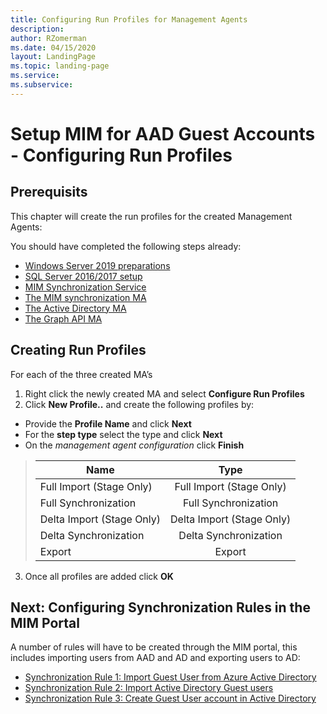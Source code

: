 ```yaml
---
title: Configuring Run Profiles for Management Agents 
description: 
author: RZomerman
ms.date: 04/15/2020
layout: LandingPage
ms.topic: landing-page
ms.service: 
ms.subservice:
---
```



# Setup MIM for AAD Guest Accounts - Configuring Run Profiles

## Prerequisits
This chapter will create the run profiles for the created Management Agents:

You should have completed the following steps already:

- [Windows Server 2019 preparations](prepare-server-ws-2019.md)
- [SQL Server 2016/2017 setup](install-SQL-server.md)
- [MIM Synchronization Service](install-mim-sync-service.md)
- [The MIM synchronization MA](installing-MimMa.md) 
- [The Active Directory MA](installing-ADMA.md)
- [The Graph API MA](installing-AADMA.md)

## Creating Run Profiles
For each of the three created MA’s
1. Right click the newly created MA and select **Configure Run Profiles**
2. Click **New Profile..** and create the following profiles by:
- Provide the **Profile Name** and click **Next**
- For the **step type** select the type and click **Next**
- On the _management agent configuration_ click **Finish**

> | Name                     |      Type                |
> |--------------------------|:-------------------------:
> | Full Import (Stage Only) | Full Import (Stage Only) |
> | Full Synchronization     | Full Synchronization     |
> | Delta Import (Stage Only)| Delta Import (Stage Only)|
> | Delta Synchronization    | Delta Synchronization    |
> | Export                   | Export                   |

3. Once all profiles are added click **OK**

## Next: Configuring Synchronization Rules in the MIM Portal 
A number of rules will have to be created through the MIM portal, this includes importing users from AAD and AD and exporting users to AD:
- [Synchronization Rule 1: Import Guest User from Azure Active Directory](rule1-import-from-aad.md)
- [Synchronization Rule 2: Import Active Directory Guest users](rule2-import-from-ad.md)
- [Synchronization Rule 3: Create Guest User account in Active Directory](rule3-export-to-ad.md)
